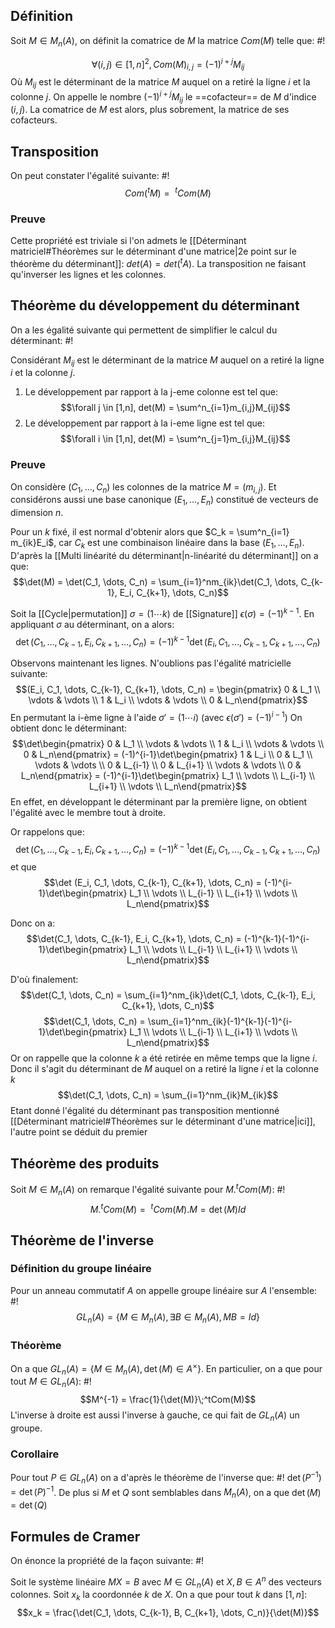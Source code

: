 ## Définition
Soit $M \in M_n(A)$, on définit la comatrice de $M$ la matrice $Com(M)$ telle que: #!

$$\forall(i,j) \in [1,n]^2, Com(M)_{i,j} = (-1)^{i+j}M_{ij}$$
Où $M_{ij}$ est le déterminant de la matrice $M$ auquel on a retiré la ligne $i$ et la colonne $j$.
On appelle le nombre $(-1)^{i+j}M_{ij}$ le ==cofacteur== de $M$ d'indice $(i,j)$. La comatrice de $M$ est alors, plus sobrement, la matrice de ses cofacteurs.

## Transposition
On peut constater l'égalité suivante: #!
$$Com(^tM) = \:^tCom(M)$$

### Preuve
Cette propriété est triviale si l'on admets le [[Déterminant matriciel#Théorèmes sur le déterminant d'une matrice|2e point sur le théorème du déterminant]]: $det(A) = det(^tA)$. La transposition ne faisant qu'inverser les lignes et les colonnes.

## Théorème du développement du déterminant
On a les égalité suivante qui permettent de simplifier le calcul du déterminant: #!

Considérant $M_{ij}$ est le déterminant de la matrice $M$ auquel on a retiré la ligne $i$ et la colonne $j$.
1. Le développement par rapport à la j-eme colonne est tel que: $$\forall j \in [1,n], det(M) = \sum^n_{i=1}m_{i,j}M_{ij}$$
2. Le développement par rapport à la i-eme ligne est tel que: $$\forall i \in [1,n], det(M) = \sum^n_{j=1}m_{i,j}M_{ij}$$

### Preuve
On considère $(C_1, \dots, C_n)$ les colonnes de la matrice $M=(m_{i,j})$. Et considérons aussi une base canonique $(E_1, \dots, E_n)$ constitué de vecteurs de dimension $n$.

Pour un $k$ fixé, il est normal d'obtenir alors que $C_k = \sum^n_{i=1} m_{ik}E_i$, car $C_k$ est une combinaison linéaire dans la base $(E_1, \dots, E_n)$.
D'après la [[Multi linéarité du déterminant|n-linéarité du déterminant]] on a que:
$$\det(M) = \det(C_1, \dots, C_n) = \sum_{i=1}^nm_{ik}\det(C_1, \dots, C_{k-1}, E_i, C_{k+1}, \dots, C_n)$$

Soit la [[Cycle|permutation]] $\sigma = (1 \cdots k)$ de [[Signature]] $\epsilon(\sigma) = (-1)^{k-1}$. En appliquant $\sigma$ au déterminant, on a alors:
$$\det(C_1, \dots, C_{k-1}, E_i, C_{k+1}, \dots, C_n) = (-1)^{k-1}\det(E_i, C_1, \dots, C_{k-1}, C_{k+1}, \dots, C_n)$$

Observons maintenant les lignes. N'oublions pas l'égalité matricielle suivante:
$$(E_i, C_1, \dots, C_{k-1}, C_{k+1}, \dots, C_n) = 
\begin{pmatrix} 0 & L_1  \\ \vdots & \vdots \\ 1 & L_i \\ \vdots & \vdots \\ 0 & L_n\end{pmatrix}$$ En permutant la i-ème ligne à l'aide $\sigma' = (1 \cdots i)$ (avec $\epsilon(\sigma') = (-1)^{i-1}$) On obtient donc le déterminant:
$$\det\begin{pmatrix} 0 & L_1  \\ \vdots & \vdots \\ 1 & L_i \\ \vdots & \vdots \\ 0 & L_n\end{pmatrix} = (-1)^{i-1}\det\begin{pmatrix} 1 & L_i \\ 0 & L_1  \\ \vdots & \vdots \\ 0 & L_{i-1} \\ 0 & L_{i+1} \\ \vdots & \vdots \\ 0 & L_n\end{pmatrix} = (-1)^{i-1}\det\begin{pmatrix} L_1 \\ \vdots \\ L_{i-1} \\ L_{i+1}  \\ \vdots  \\ L_n\end{pmatrix}$$
En effet, en développant le déterminant par la première ligne, on obtient l'égalité avec le membre tout à droite.

Or rappelons que:
$$\det(C_1, \dots, C_{k-1}, E_i, C_{k+1}, \dots, C_n) = (-1)^{k-1}\det(E_i, C_1, \dots, C_{k-1}, C_{k+1}, \dots, C_n)$$
et que
$$\det (E_i, C_1, \dots, C_{k-1}, C_{k+1}, \dots, C_n) = 
(-1)^{i-1}\det\begin{pmatrix} L_1 \\ \vdots \\ L_{i-1} \\ L_{i+1}  \\ \vdots  \\ L_n\end{pmatrix}$$

Donc on a:
$$\det(C_1, \dots, C_{k-1}, E_i, C_{k+1}, \dots, C_n) = (-1)^{k-1}(-1)^{i-1}\det\begin{pmatrix} L_1 \\ \vdots \\ L_{i-1} \\ L_{i+1}  \\ \vdots  \\ L_n\end{pmatrix}$$

D'où finalement:
$$\det(C_1, \dots, C_n) = \sum_{i=1}^nm_{ik}\det(C_1, \dots, C_{k-1}, E_i, C_{k+1}, \dots, C_n)$$
$$\det(C_1, \dots, C_n) = \sum_{i=1}^nm_{ik}(-1)^{k-1}(-1)^{i-1}\det\begin{pmatrix} L_1 \\ \vdots \\ L_{i-1} \\ L_{i+1}  \\ \vdots  \\ L_n\end{pmatrix}$$
Or on rappelle que la colonne $k$ a été retirée en même temps que la ligne $i$. Donc il s'agit du déterminant de $M$ auquel on a retiré la ligne $i$ et la colonne $k$
$$\det(C_1, \dots, C_n) = \sum_{i=1}^nm_{ik}M_{ik}$$
Etant donné l'égalité du déterminant pas transposition mentionné [[Déterminant matriciel#Théorèmes sur le déterminant d'une matrice|ici]], l'autre point se déduit du premier
$$\tag*{$\blacksquare$}$$

## Théorème des produits
Soit $M \in M_n(A)$ on remarque l'égalité suivante pour $M.^tCom(M)$: #!
$$M.^tCom(M) = \:^tCom(M).M = \det(M)Id$$

## Théorème de l'inverse

### Définition du groupe linéaire
Pour un anneau commutatif $A$ on appelle groupe linéaire sur $A$ l'ensemble: #!
$$GL_n(A) = \{M \in M_n(A), \exists B \in M_n(A), MB=Id\}$$

### Théorème
On a que $GL_n(A) = \{M\in M_n(A), \det(M) \in A^\times\}$. En particulier, on a que pour tout $M \in GL_n(A)$: #!
$$M^{-1} = \frac{1}{\det(M)}\;^tCom(M)$$
L'inverse à droite est aussi l'inverse à gauche, ce qui fait de $GL_n(A)$ un groupe.

### Corollaire
Pour tout $P \in GL_n(A)$ on a d'après le théorème de l'inverse que: #!
$\det(P^{-1}) = \det{(P)}^{-1}$. De plus si $M$ et $Q$ sont semblables dans $M_n(A)$, on a que $\det(M) = \det(Q)$


## Formules de Cramer
On énonce la propriété de la façon suivante: #!

Soit le système linéaire $MX=B$ avec $M \in GL_n(A)$ et $X, B \in A^n$ des vecteurs colonnes. Soit $x_k$ la coordonnée $k$ de $X$. On a que pour tout $k$ dans $[1, n]$: $$x_k = \frac{\det(C_1, \dots, C_{k-1}, B, C_{k+1}, \dots, C_n)}{\det(M)}$$